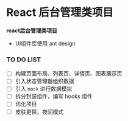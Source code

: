 # React 后台管理类项目

**react后台管理类项目**
- UI组件库使用 ant design


### TO DO LIST

- [ ] 构建页面布局、列表页、详情页、图表展示页
- [ ] 引入状态管理器组织数据
- [ ] 引入 `mock` 进行数据模拟
- [ ] 拆分封装组件，编写 hooks 组件
- [ ] 优化项目
- [ ] 皮肤更换，夜间模式
